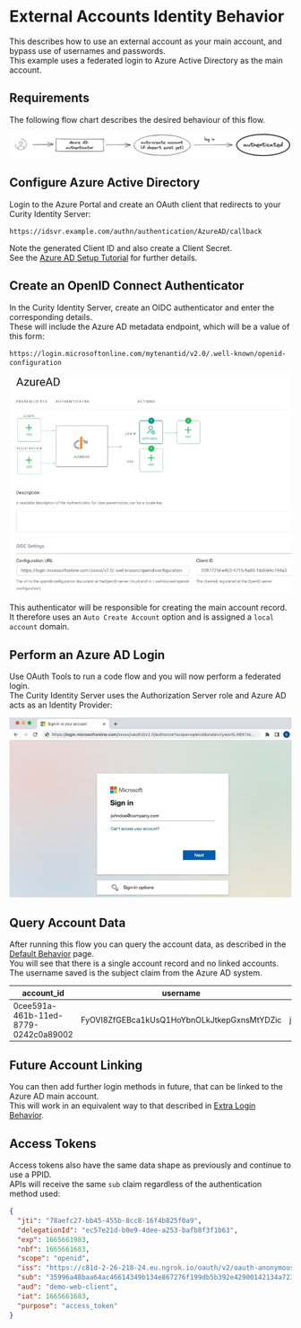 # External Accounts Identity Behavior

This describes how to use an external account as your main account, and bypass use of usernames and passwords.\
This example uses a federated login to Azure Active Directory as the main account.

## Requirements

The following flow chart describes the desired behaviour of this flow.

![Use case 3](../images/3-external-account-behavior/flow.png)

## Configure Azure Active Directory

Login to the Azure Portal and create an OAuth client that redirects to your Curity Identity Server:

```text
https://idsvr.example.com/authn/authentication/AzureAD/callback
```

Note the generated Client ID and also create a Client Secret.\
See the [Azure AD Setup Tutorial](https://curity.io/resources/learn/oicd-authenticator-azure/) for further details.

## Create an OpenID Connect Authenticator

In the Curity Identity Server, create an OIDC authenticator and enter the corresponding details.\
These will include the Azure AD metadata endpoint, which will be a value of this form:

```text
https://login.microsoftonline.com/mytenantid/v2.0/.well-known/openid-configuration
```

![Azure AD Authenticator](../images/3-external-account-behavior/azuread-authenticator.jpg)

This authenticator will be responsible for creating the main account record.\
It therefore uses an `Auto Create Account` option and is assigned a `local account` domain.

## Perform an Azure AD Login

Use OAuth Tools to run a code flow and you will now perform a federated login.\
The Curity Identity Server uses the Authorization Server role and Azure AD acts as an Identity Provider:

![Azure AD Login](../images/3-external-account-behavior/azuread-login.jpg)

## Query Account Data

After running this flow you can query the account data, as described in the [Default Behavior](./1-default-behavior.md) page.\
You will see that there is a single account record and no linked accounts.\
The username saved is the subject claim from the Azure AD system.

| account_id | username | email |
| ---------- | -------- | ----- |
| 0cee591a-461b-11ed-8779-0242c0a89002 | FyOVI8ZfGEBca1kUsQ1HoYbnOLkJtkepGxnsMtYDZic | john.doe@company.com |

## Future Account Linking

You can then add further login methods in future, that can be linked to the Azure AD main account.\
This will work in an equivalent way to that described in [Extra Login Behavior](./2-extra-login-behavior.md).

## Access Tokens

Access tokens also have the same data shape as previously and continue to use a PPID.\
APIs will receive the same `sub` claim regardless of the authentication method used:

```json
{
  "jti": "78aefc27-bb45-455b-8cc8-16f4b825f0a9",
  "delegationId": "ec57e21d-b0e9-4dee-a253-bafb8f3f1b63",
  "exp": 1665661983,
  "nbf": 1665661683,
  "scope": "openid",
  "iss": "https://c81d-2-26-218-24.eu.ngrok.io/oauth/v2/oauth-anonymous",
  "sub": "35996a48baa64ac46614349b134e867276f199db5b392e42900142134a723e51",
  "aud": "demo-web-client",
  "iat": 1665661683,
  "purpose": "access_token"
}
```
